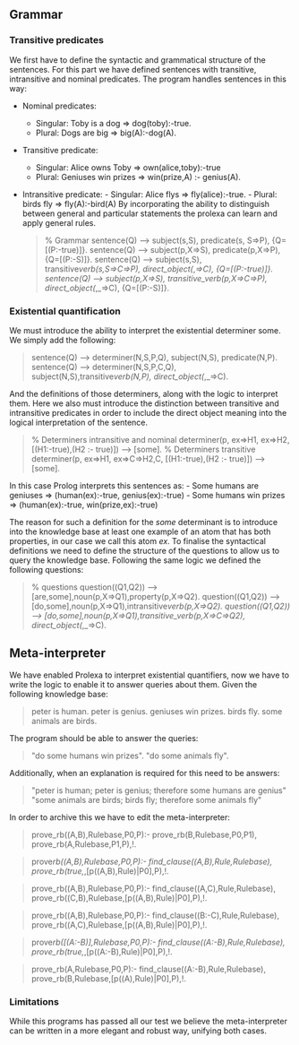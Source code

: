 ## Grammar

### Transitive predicates

We first have to define the syntactic and grammatical structure of the sentences. For this part we have defined sentences with transitive, intransitive and nominal predicates. The program handles sentences in this way:

- Nominal predicates:
  - Singular: Toby is a dog => dog(toby):-true.
  - Plural: Dogs are big => big(A):-dog(A).
- Transitive predicate:
  - Singular: Alice owns Toby => own(alice,toby):-true
  - Plural: Geniuses win prizes => win(prize,A) :- genius(A).
- Intransitive predicate: - Singular: Alice flys => fly(alice):-true. - Plural: birds fly => fly(A):-bird(A)
  By incorporating the ability to distinguish between general and particular statements the prolexa can learn and apply general rules.

  > % Grammar
  > sentence(Q) --> subject(s,S), predicate(s, S=>P), {Q=[(P:-true)]}.
  > sentence(Q) --> subject(p,X=>S), predicate(p,X=>P), {Q=[(P:-S)]}.
  > sentence(Q) --> subject(s,S), transitive*verb(s,S=>C=>P), direct_object(*,_=>C), {Q=[(P:-true)]}.
  > sentence(Q) --> subject(p,X=>S), transitive_verb(p,X=>C=>P), direct_object(_,\_=>C), {Q=[(P:-S)]}.


### Existential quantification

We must introduce the ability to interpret the existential determiner some. We simply add the following:

> sentence(Q) --> determiner(N,S,P,Q), subject(N,S), predicate(N,P).
> sentence(Q) --> determiner(N,S,P,C,Q), subject(N,S),transitive*verb(N,P), direct_object(*,\_=>C).

And the definitions of those determiners, along with the logic to interpret them. Here we also must introduce the distinction between transitive and intransitive predicates in order to include the direct object meaning into the logical interpretation of the sentence.

> % Determiners intransitive and nominal
> determiner(p, ex=>H1, ex=>H2, [(H1:-true),(H2 :- true)]) --> [some].
> % Determiners transitive
> determiner(p, ex=>H1, ex=>C=>H2,C, [(H1:-true),(H2 :- true)]) --> [some].

In this case Prolog interprets this sentences as: - Some humans are geniuses => (human(ex):-true, genius(ex):-true) - Some humans win prizes => (human(ex):-true, win(prize,ex):-true)

The reason for such a definition for the _some_ determinant is to introduce into the knowledge base at least one example of an atom that has both properties, in our case we call this atom _ex_.
To finalise the syntactical definitions we need to define the structure of the questions to allow us to query the knowledge base. Following the same logic we defined the following questions:


> % questions
> question((Q1,Q2)) --> [are,some],noun(p,X=>Q1),property(p,X=>Q2).
> question((Q1,Q2)) --> [do,some],noun(p,X=>Q1),intransitive*verb(p,X=>Q2).
> question((Q1,Q2)) --> [do,some],noun(p,X=>Q1),transitive_verb(p,X=>C=>Q2), direct_object(*,\_=>C).


## Meta-interpreter

We have enabled Prolexa to interpret existential quantifiers, now we have to write the logic to enable it to answer queries about them. Given the following knowledge base:


> peter is human.
> peter is genius.
> geniuses win prizes.
> birds fly.
> some animals are birds.

The program should be able to answer the queries:

> "do some humans win prizes".
> "do some animals fly".

Additionally, when an explanation is required for this need to be answers:

> "peter is human; peter is genius; therefore some humans are genius"
> "some animals are birds; birds fly; therefore some animals fly"

In order to archive this we have to edit the meta-interpreter:

> prove_rb((A,B),Rulebase,P0,P):-
> prove_rb(B,Rulebase,P0,P1),
> prove_rb(A,Rulebase,P1,P),!.

> prove*rb((A,B),Rulebase,P0,P):-
> find_clause((A,B),Rule,Rulebase),
> prove_rb(true,*,[p((A,B),Rule)|P0],P),!.

> prove_rb((A,B),Rulebase,P0,P):-
> find_clause((A,C),Rule,Rulebase),
> prove_rb((C,B),Rulebase,[p((A,B),Rule)|P0],P),!.

> prove_rb((A,B),Rulebase,P0,P):-
> find_clause((B:-C),Rule,Rulebase),
> prove_rb((A,C),Rulebase,[p((A,B),Rule)|P0],P),!.

> prove*rb([(A:-B)],Rulebase,P0,P):-
> find_clause((A:-B),Rule,Rulebase),
> prove_rb(true,*,[p((A:-B),Rule)|P0],P),!.

> prove_rb(A,Rulebase,P0,P):-
> find_clause((A:-B),Rule,Rulebase),
> prove_rb(B,Rulebase,[p((A),Rule)|P0],P),!.


### Limitations

While this programs has passed all our test we believe the meta-interpreter can be written in a more elegant and robust way, unifying both cases.
